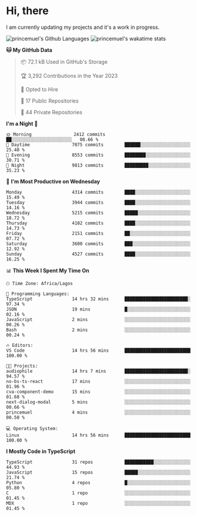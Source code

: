 # Hi, there

<!--
**princemuel/princemuel** is a ✨ _special_ ✨ repository because its `README.md` (this file) appears on your GitHub profile.

Here are some ideas to get you started:

- 🔭 I’m currently working on ...
- 🌱 I’m currently learning ...
- 👯 I’m looking to collaborate on ...
- 🤔 I’m looking for help with ...
- 💬 Ask me about ...
- 📫 How to reach me: ...
- 😄 Pronouns: ...
- ⚡ Fun fact: ...
-->

I am currently updating my projects and it's a work in progress.

![princemuel's Github Languages](https://github-readme-stats.vercel.app/api/top-langs/?username=princemuel&text_color=586069&layout=compact&hide_border=true&title_color=0366d6&count_private=true&include_all_commits=true&theme=tokyonight&show_icons=true)
![princemuel's wakatime stats](https://github-readme-stats.vercel.app/api/wakatime?username=princemuel&text_color=586069&layout=compact&hide_border=true&title_color=0366d6&count_private=true&include_all_commits=true&theme=tokyonight&show_icons=true)

<!--START_SECTION:waka-->
**🐱 My GitHub Data** 

> 📦 72.1 kB Used in GitHub's Storage 
 > 
> 🏆 3,292 Contributions in the Year 2023
 > 
> 💼 Opted to Hire
 > 
> 📜 17 Public Repositories 
 > 
> 🔑 44 Private Repositories 
 > 
**I'm a Night 🦉** 

```text
🌞 Morning                2412 commits        ██░░░░░░░░░░░░░░░░░░░░░░░   08.66 % 
🌆 Daytime                7075 commits        ██████░░░░░░░░░░░░░░░░░░░   25.40 % 
🌃 Evening                8553 commits        ████████░░░░░░░░░░░░░░░░░   30.71 % 
🌙 Night                  9813 commits        █████████░░░░░░░░░░░░░░░░   35.23 % 
```
📅 **I'm Most Productive on Wednesday** 

```text
Monday                   4314 commits        ████░░░░░░░░░░░░░░░░░░░░░   15.49 % 
Tuesday                  3944 commits        ████░░░░░░░░░░░░░░░░░░░░░   14.16 % 
Wednesday                5215 commits        █████░░░░░░░░░░░░░░░░░░░░   18.72 % 
Thursday                 4102 commits        ████░░░░░░░░░░░░░░░░░░░░░   14.73 % 
Friday                   2151 commits        ██░░░░░░░░░░░░░░░░░░░░░░░   07.72 % 
Saturday                 3600 commits        ███░░░░░░░░░░░░░░░░░░░░░░   12.92 % 
Sunday                   4527 commits        ████░░░░░░░░░░░░░░░░░░░░░   16.25 % 
```


📊 **This Week I Spent My Time On** 

```text
🕑︎ Time Zone: Africa/Lagos

💬 Programming Languages: 
TypeScript               14 hrs 32 mins      ████████████████████████░   97.34 % 
JSON                     19 mins             █░░░░░░░░░░░░░░░░░░░░░░░░   02.16 % 
JavaScript               2 mins              ░░░░░░░░░░░░░░░░░░░░░░░░░   00.26 % 
Bash                     2 mins              ░░░░░░░░░░░░░░░░░░░░░░░░░   00.24 % 

🔥 Editors: 
VS Code                  14 hrs 56 mins      █████████████████████████   100.00 % 

🐱‍💻 Projects: 
audiophile               14 hrs 7 mins       ████████████████████████░   94.57 % 
no-bs-ts-react           17 mins             ░░░░░░░░░░░░░░░░░░░░░░░░░   01.96 % 
cva-component-demo       15 mins             ░░░░░░░░░░░░░░░░░░░░░░░░░   01.68 % 
next-dialog-modal        5 mins              ░░░░░░░░░░░░░░░░░░░░░░░░░   00.66 % 
princemuel               4 mins              ░░░░░░░░░░░░░░░░░░░░░░░░░   00.50 % 

💻 Operating System: 
Linux                    14 hrs 56 mins      █████████████████████████   100.00 % 
```

**I Mostly Code in TypeScript** 

```text
TypeScript               31 repos            ███████████░░░░░░░░░░░░░░   44.93 % 
JavaScript               15 repos            █████░░░░░░░░░░░░░░░░░░░░   21.74 % 
Python                   4 repos             █░░░░░░░░░░░░░░░░░░░░░░░░   05.80 % 
C                        1 repo              ░░░░░░░░░░░░░░░░░░░░░░░░░   01.45 % 
MDX                      1 repo              ░░░░░░░░░░░░░░░░░░░░░░░░░   01.45 % 
```




<!--END_SECTION:waka-->
